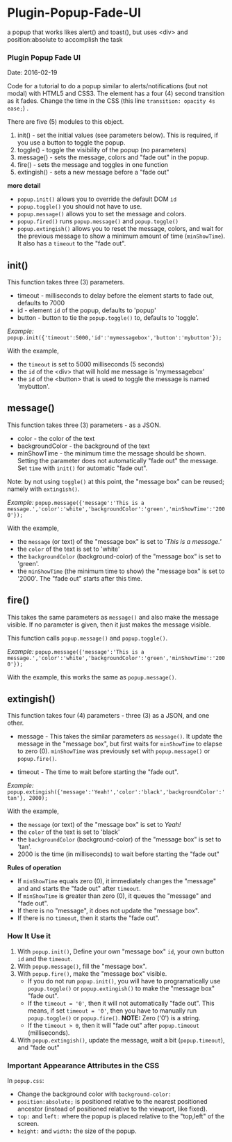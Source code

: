# Plugin-Popup-Fade-UI
a popup that works likes alert() and toast(), but uses &lt;div> and position:absolute to accomplish the task

### Plugin Popup Fade UI ##
Date: 2016-02-19

Code for a tutorial to do a popup similar to alerts/notifications (but not modal) with HTML5 and CSS3. The element has a four (4) second transition as it fades. Change the time in the CSS (this line `transition: opacity 4s ease;`) .

There are five (5) modules to this object.

1. init()      - set the initial values (see parameters below). This is required, if you use a button to toggle the popup.
2. toggle()    - toggle the visibility of the popup (no parameters)
3. message()   - sets the message, colors and "fade out" in the popup.
4. fire()      - sets the message and toggles in one function
5. extingish() - sets a new message before a "fade out"

**more detail**

- `popup.init()` allows you to override the default DOM `id`
- `popup.toggle()` you should not have to use.
- `popup.message()` allows you to set the message and colors.
- `popup.fired()` runs `popup.message()` and `popup.toggle()`
- `popup.extingish()` allows you to reset the message, colors, and wait for the previous message to show a minimum amount of time (`minShowTime`). It also has a `timeout` to the "fade out".

## init() ##

This function takes three (3) parameters.

- timeout - milliseconds to delay before the element starts to fade out, defaults to 7000 
- id      - element `id` of the popup, defaults to 'popup'
- button  - button to tie the `popup.toggle()` to, defaults to 'toggle'. 

*Example:* ` popup.init({'timeout':5000,'id':'mymessagebox','button':'mybutton'}); `

With the example,
- the `timeout` is set to 5000 milliseconds (5 seconds)
- the `id` of the &lt;div&gt; that will hold me message is 'mymessagebox'
- the `id` of the &lt;button&gt; that is used to toggle the message is named 'mybutton'.

## message() ##

This function takes three (3) parameters - as a JSON.

- color           - the color of the text
- backgroundColor - the background of the text
- minShowTime     - the minimum time the message should be shown. Setting the parameter does not automatically "fade out" the message. Set `time` with `init()` for automatic "fade out".

Note: by not using `toggle()` at this point, the "message box" can be reused; namely with `extingish()`.

*Example:* `popup.message({'message':'This is a message.','color':'white','backgroundColor':'green','minShowTime':'2000'});`

With the example,
- the `message` (or text) of the "message box" is set to *'This is a message.'*
- the `color` of the text is set to 'white'
- the `backgroundColor` (background-color) of the "message box" is set to 'green'.
- the `minShowTime` (the minimum time to show) the "message box" is set to '2000'. The "fade out" starts after this time.

## fire() ##

This takes the same parameters as `message()` and also make the message visible. If no parameter is given, then it just makes the message visible. 

This function calls `popup.message()` and `popup.toggle()`.

*Example:* `popup.message({'message':'This is a message.','color':'white','backgroundColor':'green','minShowTime':'2000'});`

With the example, this works the same as `popup.message()`.


## extingish() ##

This function takes four (4) parameters - three (3) as a JSON, and one other.

- message - This takes the similar parameters as `message()`. It update the message in the "message box", but first waits for `minShowTime` to elapse to zero (0). `minShowTime` was previously set with `popup.message()` or `popup.fire()`.

- timeout - The time to wait before starting the "fade out".


*Example:* ` popup.extingish({'message':'Yeah!','color':'black','backgroundColor':'tan'}, 2000); `

With the example, 
- the `message` (or text) of the "message box" is set to *Yeah!*
- the `color` of the text is set to 'black'
- the `backgroundColor` (background-color) of the "message box" is set to 'tan'.
- 2000 is the time (in milliseconds) to wait before starting the "fade out"

**Rules of operation**

- If `minShowTime` equals zero (0), it immediately changes the "message" and and starts the "fade out" after `timeout`.
- If `minShowTime` is greater than zero (0), it queues the "message" and "fade out".
- If there is no "message", it does not update the "message box".
- If there is no `timeout`, then it starts the "fade out".

### How It Use it ###

1. With `popup.init()`, Define your own "message box" `id`, your own button `id` and the `timeout`.
2. With `popup.message()`, fill the "message box".
3. With `popup.fire()`, make the "message box" visible.
    - If you do not run `popup.init()`, you will have to programatically use `popup.toggle()` or `popup.extingish()` to make the "message box" "fade out".
    - If the `timeout = '0'`, then it will not automatically "fade out". This means, if set `timeout = '0'`, then you have to manually run `popup.toggle()` or `popup.fire()`. **NOTE:** Zero ('0') is a string.
    - If the `timeout > 0`, then it will "fade out" after `popup.timeout` (milliseconds).
4. With `popup.extingish()`, update the message, wait a bit (`popup.timeout`), and "fade out"


### Important Appearance Attributes in the CSS ##

In `popup.css`:

- Change the background color with `background-color:`
- `position:absolute;` is positioned relative to the nearest positioned ancestor (instead of positioned relative to the viewport, like fixed).
- `top:` and `left:` where the popup is placed relative to the "top,left" of the screen.
- `height:` and `width:` the size of the popup.

